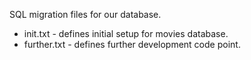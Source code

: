 SQL migration files for our database.

- init.txt - defines initial setup for movies database.
- further.txt - defines further development code point.